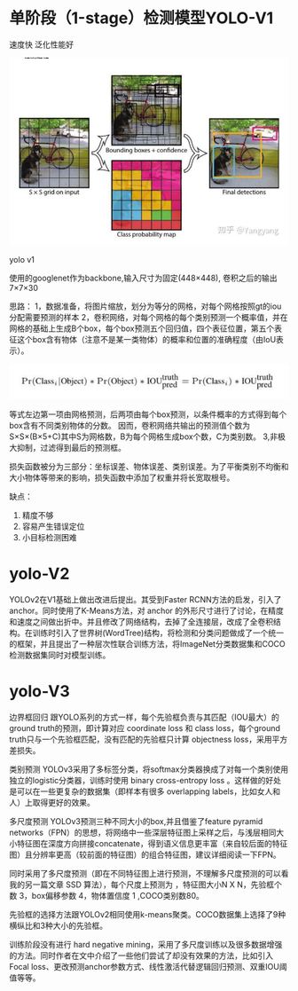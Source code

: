 单阶段（1-stage）检测模型YOLO-V1
=======================
速度快
泛化性能好

![](./images/yoloV1.png)


yolo v1

使用的googlenet作为backbone,输入尺寸为固定(448×448), 卷积之后的输出7×7×30

思路：
1，数据准备，将图片缩放，划分为等分的网格，对每个网格按照gt的iou分配需要预测的样本
2，卷积网络，对每个网格的每个类别预测一个概率值，并在网格的基础上生成B个box，每个box预测五个回归值，四个表征位置，第五个表征这个box含有物体（注意不是某一类物体）的概率和位置的准确程度（由IoU表示）。

![](./images/score_dect.png)

等式左边第一项由网格预测，后两项由每个box预测，以条件概率的方式得到每个box含有不同类别物体的分数。 因而，卷积网络共输出的预测值个数为S×S×(B×5+C)其中S为网格数，B为每个网格生成box个数，C为类别数。
3,非极大抑制，过滤得到最后的预测框。

损失函数被分为三部分：坐标误差、物体误差、类别误差。为了平衡类别不均衡和大小物体等带来的影响，损失函数中添加了权重并将长宽取根号。


缺点：
1. 精度不够
2. 容易产生错误定位
3. 小目标检测困难

yolo-V2
===================
YOLOv2在V1基础上做出改进后提出。其受到Faster RCNN方法的启发，引入了 anchor。同时使用了K-Means方法，对 anchor 的外形尺寸进行了讨论，在精度和速度之间做出折中。并且修改了网络结构，去掉了全连接层，改成了全卷积结构。在训练时引入了世界树(WordTree)结构，将检测和分类问题做成了一个统一的框架，并且提出了一种层次性联合训练方法，将ImageNet分类数据集和COCO检测数据集同时对模型训练。

yolo-V3
=====================


边界框回归
跟YOLO系列的方式一样，每个先验框负责与其匹配（IOU最大）的ground truth的预测，即计算对应 coordinate loss 和 class loss，每个ground truth只与一个先验框匹配，没有匹配的先验框只计算 objectness loss，采用平方差损失。

类别预测
YOLOv3采用了多标签分类，将softmax分类器换成了对每一个类别使用独立的logistic分类器，训练时使用 binary cross-entropy loss 。这样做的好处是可以在一些更复杂的数据集（即样本有很多 overlapping labels，比如女人和人）上取得更好的效果。

多尺度预测
YOLOv3预测三种不同大小的box,并且借鉴了feature pyramid networks（FPN）的思想，将网络中一些深层特征图上采样之后，与浅层相同大小特征图在深度方向拼接concatenate，得到语义信息更丰富（来自较后面的特征图）且分辨率更高（较前面的特征图）的组合特征图，建议详细阅读一下FPN。


同时采用了多尺度预测（即在不同特征图上进行预测，不理解多尺度预测的可以看我的另一篇文章 SSD 算法），每个尺度上预测为  ，特征图大小N X N，先验框个数 3，box偏移参数 4，物体置信度 1 ,COCO类别数80。

先验框的选择方法跟YOLOv2相同使用k-means聚类。COCO数据集上选择了9种横纵比和3种大小的先验框。


训练阶段没有进行 hard negative mining，采用了多尺度训练以及很多数据增强的方法。同时作者在文中介绍了一些他们尝试了却没有效果的方法，比如引入Focal loss、更改预测anchor参数方式、线性激活代替逻辑回归预测、双重IOU阈值等等。